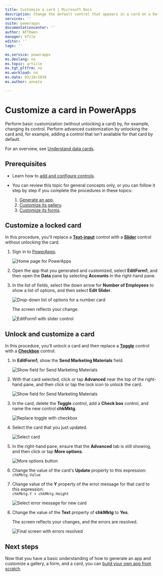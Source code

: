 ```yaml
---
title: Customize a card | Microsoft Docs
description: Change the default control that appears in a card on a Details or Edit form in PowerApps
services: ''
suite: powerapps
documentationcenter: ''
author: AFTOwen
manager: kfile
editor: ''
tags: ''

ms.service: powerapps
ms.devlang: na
ms.topic: article
ms.tgt_pltfrm: na
ms.workload: na
ms.date: 03/18/2018
ms.author: anneta

---
```

# Customize a card in PowerApps
Perform basic customization (without unlocking a card) by, for example, changing its control. Perform advanced customization by unlocking the card and, for example, adding a control that isn't available for that card by default.

For an overview, see [Understand data cards](working-with-cards.md).

## Prerequisites

* Learn how to [add and configure controls](add-configure-controls.md).
* You can review this topic for general concepts only, or you can follow it step by step if you complete the procedures in these topics:

  1. [Generate an app](data-platform-create-app.md).
  2. [Customize its gallery](customize-layout-sharepoint.md).
  3. [Customize its forms](customize-forms-sharepoint.md).

## Customize a locked card
In this procedure, you'll replace a **[Text-input](controls/control-text-input.md)** control with a **[Slider](controls/control-slider.md)** control without unlocking the card.

1. Sign in to [PowerApps](http://web.powerapps.com).

    ![Home page for PowerApps](./media/customize-card/sign-in.png)

1. Open the app that you generated and customized, select **EditForm1**, and then open the **Data** pane by selecting **Accounts** in the right-hand pane.

1. In the list of fields, select the down arrow for **Number of Employees** to show a list of options, and then select **Edit Slider**.

    ![Drop-down list of options for a number card](./media/customize-card/card-selector.png)

    The screen reflects your change.

    ![EditForm1 with slider control](./media/customize-card/add-slider.png)

## Unlock and customize a card
In this procedure, you'll unlock a card and then replace a **[Toggle](controls/control-toggle.md)** control with a **[Checkbox](controls/control-check-box.md)** control.

1. In **EditForm1**, show the **Send Marketing Materials** field.

    ![Show field for Send Marketing Materials](./media/customize-card/show-field.png)

2. With that card selected, click or tap **Advanced** near the top of the right-hand pane, and then click or tap the lock icon to unlock the card.

    ![Show field for Send Marketing Materials](./media/customize-card/unlock-card.png)

1. In the card, delete the **Toggle** control, add a **Check box** control, and name the new control **chkMktg**.

    ![Replace toggle with checkbox](./media/customize-card/add-checkbox.png)

1. Select the card that you just updated.

    ![Select card](./media/customize-card/select-card.png)

1. In the right-hand pane, ensure that the **Advanced** tab is still showing, and then click or tap **More options**.

    ![More options button](./media/customize-card/more-options.png)

1. Change the value of the card's **Update** property to this expression:
<br>`chkMktg.Value`

1. Change value of the **Y** property of the error message for that card to this expression:<br>
`chkMktg.Y + chkMktg.Height`

    ![Select error message for new card](./media/customize-card/select-error.png)

1. Change the value of the **Text** property of **chkMktg** to **Yes**.

    The screen reflects your changes, and the errors are resolved.

    ![Final screen with errors resolved](./media/customize-card/final-screen.png)

## Next steps
Now that you have a basic understanding of how to generate an app and customize a gallery, a form, and a card, you can [build your own app from scratch](data-platform-create-app-scratch.md).
